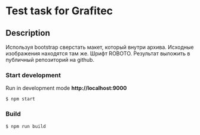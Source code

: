 # Test task for Grafitec

## Description

Используя bootstrap сверстать макет, который внутри архива. Исходные изображения находятся там же.
Шрифт ROBOTO. Результат выложить в публичный репозиторий на github.

### Start development
Run in development mode **http://localhost:9000**

````
$ npm start

````
### Build
````
$ npm run build

````
